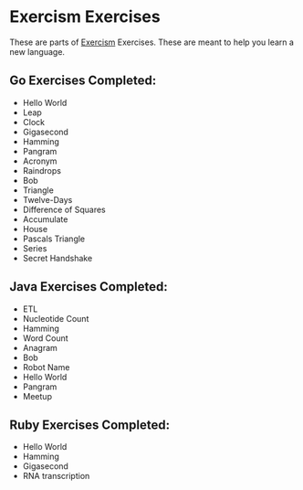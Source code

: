 # Exercism Exercises
These are parts of [Exercism](http://exercism.io/) Exercises. These are meant to help you learn a new language.

## Go Exercises Completed:
* Hello World
* Leap
* Clock
* Gigasecond
* Hamming
* Pangram
* Acronym
* Raindrops
* Bob
* Triangle
* Twelve-Days
* Difference of Squares
* Accumulate
* House
* Pascals Triangle
* Series
* Secret Handshake

## Java Exercises Completed:
* ETL
* Nucleotide Count
* Hamming
* Word Count
* Anagram
* Bob
* Robot Name
* Hello World
* Pangram
* Meetup

## Ruby Exercises Completed:
* Hello World
* Hamming
* Gigasecond
* RNA transcription
